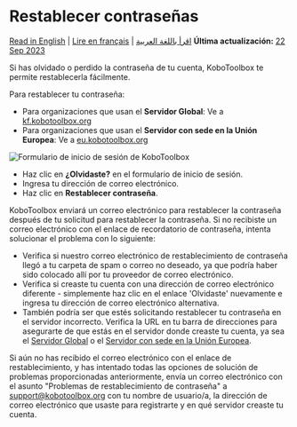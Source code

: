 # Restablecer contraseñas
<a href="../reset_password.html">Read in English</a> | <a href="../fr/reset_password.html">Lire en français</a> | <a href="../ar/reset_password.html">اقرأ باللغة العربية</a>
**Última actualización:** <a href="https://github.com/kobotoolbox/docs/blob/855616c6ac4634f2dc835438697aab6869c7f11a/source/reset_password.md" class="reference">22 Sep 2023</a>

Si has olvidado o perdido la contraseña de tu cuenta, KoboToolbox te permite
restablecerla fácilmente.

Para restablecer tu contraseña:

-   Para organizaciones que usan el **Servidor Global**:
    Ve a
    [kf.kobotoolbox.org](https://kf.kobotoolbox.org)
-   Para organizaciones que usan el **Servidor con sede en la Unión Europea**: Ve
    a [eu.kobotoolbox.org](https://eu.kobotoolbox.org)

![Formulario de inicio de sesión de KoboToolbox](/images/resetting_passwords/login_form.png)

-   Haz clic en **¿Olvidaste?** en el formulario de inicio de sesión.
-   Ingresa tu dirección de correo electrónico.
-   Haz clic en **Restablecer contraseña**.

KoboToolbox enviará un correo electrónico para restablecer la contraseña después de tu solicitud para
restablecer la contraseña. Si no recibiste un correo electrónico con el enlace de recordatorio de contraseña,
intenta solucionar el problema con lo siguiente:

-   Verifica si nuestro correo electrónico de restablecimiento de contraseña llegó a tu carpeta de spam o correo no deseado,
    ya que podría haber sido colocado allí por tu proveedor de correo electrónico.
-   Verifica si creaste tu cuenta con una dirección de correo electrónico diferente - simplemente
    haz clic en el enlace 'Olvidaste' nuevamente e ingresa tu dirección de correo electrónico alternativa.
-   También podría ser que estés solicitando restablecer tu contraseña en el
    servidor incorrecto. Verifica la URL en tu barra de direcciones para asegurarte de que estás en el servidor
    donde creaste tu cuenta,
    ya sea el [Servidor Global](https://kf.kobotoolbox.org) o el
    [Servidor con sede en la Unión Europea](https://eu.kobotoolbox.org).

Si aún no has recibido el correo electrónico con el enlace de restablecimiento, y has intentado
todas las opciones de solución de problemas proporcionadas anteriormente, envía un correo electrónico con el
asunto "Problemas de restablecimiento de contraseña" a
[support@kobotoolbox.org](mailto:support@kobotoolbox.org) con tu nombre de usuario/a,
la dirección de correo electrónico que usaste para registrarte y en qué servidor creaste tu cuenta.